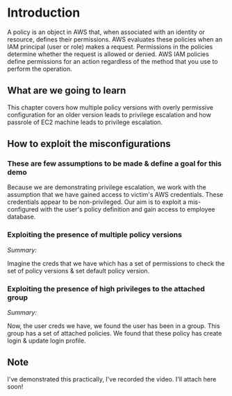 # Introduction

A policy is an object in AWS that, when associated with an identity or resource, defines their permissions. AWS evaluates these policies when an IAM principal (user or role) makes a request. Permissions in the policies determine whether the request is allowed or denied. AWS IAM policies define permissions for an action regardless of the method that you use to perform the operation.

## What are we going to learn

This chapter covers how multiple policy versions with overly permissive configuration for an older version leads to privilege escalation and how passrole of EC2 machine leads to privilege escalation.

## How to exploit the misconfigurations

### These are few assumptions to be made & define a goal for this demo

Because we are demonstrating privilege escalation, we work with the assumption that we have gained access to victim's AWS credentials. These credentials appear to be non-privileged. Our aim is to exploit a mis-configured with the user's policy definition and gain access to employee database.

### Exploiting the presence of multiple policy versions

*Summary:*

Imagine the creds that we have which has a set of permissions to check the set of policy versions & set default policy version.

### Exploiting the presence of high privileges to the attached group

*Summary:*

Now, the user creds we have, we found the user has been in a group. This group has a set of attached policies. We found that these policy has create login & update login profile.

## Note

I've demonstrated this practically, I've recorded the video. I'll attach here soon!
